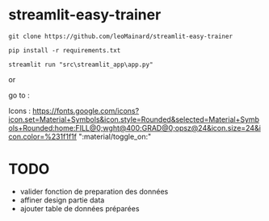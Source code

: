 # streamlit-easy-trainer

```
git clone https://github.com/leoMainard/streamlit-easy-trainer
```

```
pip install -r requirements.txt
```

```
streamlit run "src\streamlit_app\app.py"
```

or

go to : 


Icons :  https://fonts.google.com/icons?icon.set=Material+Symbols&icon.style=Rounded&selected=Material+Symbols+Rounded:home:FILL@0;wght@400;GRAD@0;opsz@24&icon.size=24&icon.color=%231f1f1f
":material/toggle_on:"


# TODO
- valider fonction de preparation des données
- affiner design partie data
- ajouter table de données préparées
